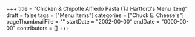 +++
title = "Chicken & Chipotle Alfredo Pasta (TJ Hartford's Menu Item)"
draft = false
tags = ["Menu Items"]
categories = ["Chuck E. Cheese's"]
pageThumbnailFile = ""
startDate = "2002-00-00"
endDate = "0000-00-00"
contributors = []
+++
